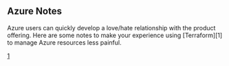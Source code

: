 ## Azure Notes
Azure users can quickly develop a love/hate relationship with the product offering. Here are some notes 
to make your experience using [Terraform][1] to manage Azure resources less painful.


[1](https://www.terraform.io)
